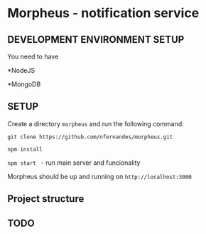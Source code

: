 Morpheus - notification service
=================================

DEVELOPMENT ENVIRONMENT SETUP
----------------------------------------------

You need to have 

*NodeJS 

*MongoDB 


SETUP
---------------

Create a directory `morpheus` and run the following command:

`git clone https://github.com/nfernandes/morpheus.git`

`npm install`

`npm start ` - run main server and funcionality

Morpheus should be up and running on `http://localhost:3000`


Project structure
---------------



TODO
---------------
